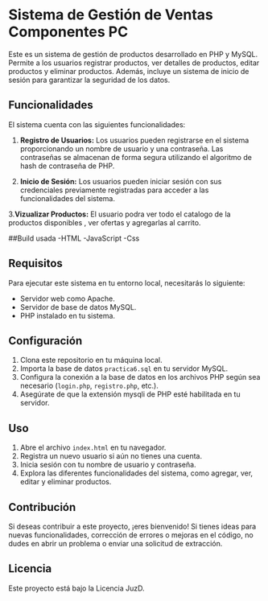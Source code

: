 # Sistema de Gestión de Ventas Componentes PC

Este es un sistema de gestión de productos desarrollado en PHP y MySQL. Permite a los usuarios registrar productos, ver detalles de productos, editar productos y eliminar productos. Además, incluye un sistema de inicio de sesión para garantizar la seguridad de los datos.

## Funcionalidades

El sistema cuenta con las siguientes funcionalidades:

1. **Registro de Usuarios:** Los usuarios pueden registrarse en el sistema proporcionando un nombre de usuario y una contraseña. Las contraseñas se almacenan de forma segura utilizando el algoritmo de hash de contraseña de PHP.

2. **Inicio de Sesión:** Los usuarios pueden iniciar sesión con sus credenciales previamente registradas para acceder a las funcionalidades del sistema.
   
3.**Vizualizar Productos:** El usuario podra ver todo el catalogo de la productos disponibles , ver ofertas y agregarlas al carrito. 

##Build usada
-HTML
-JavaScript
-Css


## Requisitos

Para ejecutar este sistema en tu entorno local, necesitarás lo siguiente:

- Servidor web como Apache.
- Servidor de base de datos MySQL.
- PHP instalado en tu sistema.

## Configuración

1. Clona este repositorio en tu máquina local.
2. Importa la base de datos `practica6.sql` en tu servidor MySQL.
3. Configura la conexión a la base de datos en los archivos PHP según sea necesario (`login.php`, `registro.php`, etc.).
4. Asegúrate de que la extensión mysqli de PHP esté habilitada en tu servidor.

## Uso

1. Abre el archivo `index.html` en tu navegador.
2. Registra un nuevo usuario si aún no tienes una cuenta.
3. Inicia sesión con tu nombre de usuario y contraseña.
4. Explora las diferentes funcionalidades del sistema, como agregar, ver, editar y eliminar productos.

## Contribución

Si deseas contribuir a este proyecto, ¡eres bienvenido! Si tienes ideas para nuevas funcionalidades, corrección de errores o mejoras en el código, no dudes en abrir un problema o enviar una solicitud de extracción.

## Licencia

Este proyecto está bajo la Licencia JuzD.

